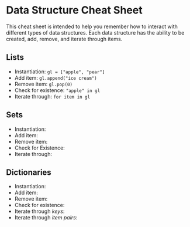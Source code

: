 # Data Structure Cheat Sheet

This cheat sheet is intended to help you remember how to interact with different
types of data structures. Each data structure has the ability to be created,
add, remove, and iterate through items.

## Lists

- Instantiation: `gl = ["apple", "pear"]`
- Add item: `gl.append("ice cream")`
- Remove item: `gl.pop(0)`
- Check for existence: `"apple" in gl`
- Iterate through: `for item in gl`

## Sets

- Instantiation:
- Add item:
- Remove item:
- Check for Existence:
- Iterate through:

## Dictionaries

- Instantiation:
- Add item:
- Remove item:
- Check for existence:
- Iterate through _keys_:
- Iterate through _item pairs_:
